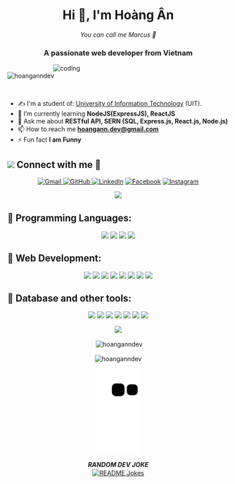 <h1 align="center">Hi 👋, I'm Hoàng Ân</h1>
<div align="center"><i>You can call me Marcus 🥰</i></div>
<h3 align="center">A passionate web developer from Vietnam</h3>
<img align="right" alt="coding" width="400" src="https://miro.medium.com/max/680/1*IRGHmiGsa16stedQvIaZfw.gif">
<p align="left"> <img src="https://komarev.com/ghpvc/?username=hoanganndev&label=Profile%20views&color=0e75b6&style=flat" alt="hoanganndev" /> </p>
<p align="left"> <a href="https://twitter.com/" target="blank"><img src="https://img.shields.io/twitter/follow/?logo=twitter&style=for-the-badge" alt="" /></a> </p>

- ✍ I'm a student of: [University of Information Technology](https://www.uit.edu.vn) (UIT).
- 🌱 I’m currently learning **NodeJS(ExpressJS), ReactJS**
- 💬 Ask me about **RESTful API, SERN (SQL, Express.js, React.js, Node.js)**
- 📫 How to reach me **hoangann.dev@gmail.com**
- ⚡ Fun fact **I am Funny**

## <img src="https://media.giphy.com/media/iY8CRBdQXODJSCERIr/giphy.gif" width="30px"> Connect with me 🤝
<p align="center">
	<a href="mailto:hoangann.dev@gmail.com"><img img src="https://img.shields.io/badge/gmail-%23EA4335.svg?style=plastic&logo=gmail&logoColor=white" alt="Gmail"/>		</a>
	<a href="https://github.com/hoanganndev"><img src="https://img.shields.io/badge/github-%23181717.svg?style=plastic&logo=github&logoColor=white" alt="GitHub"/>		</a>
	<a href="https://linkedin.com/in/hoang-an"><img src="https://img.shields.io/badge/linkedin-%230A66C2.svg?style=plastic&logo=linkedin&logoColor=white" 		alt="LinkedIn"/></a>
	<a href="https://fb.com/an.best01"><img src="https://img.shields.io/badge/facebook-%231877F2.svg?style=plastic&logo=facebook&logoColor=white" alt="Facebook"/></a>
	<a href="https://instagram.com/_h.an._"><img src="https://img.shields.io/badge/instagram-%23E4405F.svg?style=plastic&logo=instagram&logoColor=white" alt="Instagram"/></a>
</p>

<p align="center"><img src="https://user-images.githubusercontent.com/73097560/115834477-dbab4500-a447-11eb-908a-139a6edaec5c.gif"></a></p>


## 🚀 Programming Languages:
<p align="center">
	<img src="https://img.icons8.com/color/48/000000/javascript--v1.png"/>
	<img src="https://img.icons8.com/color/48/000000/typescript.png"/>
	<img src="https://img.icons8.com/ios-filled/50/000000/jquery.png"/>
	<img src="https://img.icons8.com/color/48/000000/c-plus-plus-logo.png"/>
</p>

## 🚀 Web Development:
<p align="center">
	<img src="https://img.icons8.com/fluency/48/000000/node-js.png"/>
	<img src="https://img.icons8.com/plasticine/48/000000/react.png"/>
	<img src="https://img.icons8.com/color/48/000000/redux.png"/>
	<img src="https://img.icons8.com/color/48/000000/bootstrap.png"/>
	<img src="https://img.icons8.com/dusk/45/000000/babel.png"/>
	<img src="https://img.icons8.com/color/48/000000/sass.png"/>
	<img src="https://img.icons8.com/color/48/000000/css3.png"/>
	<img src="https://img.icons8.com/color/48/000000/html-5--v2.png"/>
</p>

## 🚀 Database and other tools:
<p align="center">
  <img src="https://img.icons8.com/color/48/000000/mysql-logo.png"/>
  <img src="https://img.icons8.com/color/48/000000/postgreesql.png"/>
  <img src="https://img.icons8.com/color/48/000000/mongodb.png"/>
  <img src="https://img.icons8.com/color/48/000000/microsoft-sql-server.png"/>
  <img src="https://img.icons8.com/color/48/000000/git.png"/>
  <img src="https://img.icons8.com/color/48/000000/github-2.png"/>
  <img src="https://img.icons8.com/color/48/000000/visual-studio-code-2019.png"/>
</p>

<p align="center"><img src="https://user-images.githubusercontent.com/73097560/115834477-dbab4500-a447-11eb-908a-139a6edaec5c.gif"></a></p>

<p align="center">&nbsp;<img   src="https://github-readme-stats.vercel.app/api?username=hoanganndev&show_icons=true&locale=en" alt="hoanganndev" /></p>

<p align="center"><img align="center" src="https://github-readme-streak-stats.herokuapp.com/?user=hoanganndev&" alt="hoanganndev" /></p>



<div align="center"> 
  
  ![Snake animation](https://github.com/rafaballerini/rafaballerini/blob/output/github-contribution-grid-snake.svg)
  
</div>

<div align="center">
<b><i>RANDOM DEV JOKE</i></b><br>
<a href="https://readme-jokes.vercel.app"><img align="center" src="https://readme-jokes.vercel.app/api" alt="README Jokes"></a>
</div>
